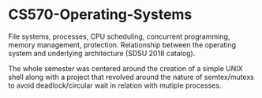 # CS570-Operating-Systems
File systems, processes, CPU scheduling, concurrent programming,
memory management, protection. Relationship between the
operating system and underlying architecture (SDSU 2018 catalog).

The whole semester was centered around the creation of a simple
UNIX shell along with a project that revolved around the nature 
of semtex/mutexs to avoid deadlock/circular wait in relation 
with mutiple processes. 
